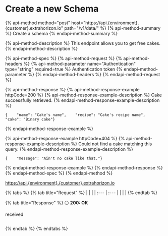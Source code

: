 # Create a new Schema

{% api-method method="post" host="https://api.{environment}.{customer}.extrahorizon.io" path="/v1/data/" %}
{% api-method-summary %}
Create a schema
{% endapi-method-summary %}

{% api-method-description %}
This endpoint allows you to get free cakes.
{% endapi-method-description %}

{% api-method-spec %}
{% api-method-request %}
{% api-method-headers %}
{% api-method-parameter name="Authentication" type="string" required=true %}
Authentication token
{% endapi-method-parameter %}
{% endapi-method-headers %}
{% endapi-method-request %}

{% api-method-response %}
{% api-method-response-example httpCode=200 %}
{% api-method-response-example-description %}
Cake successfully retrieved.
{% endapi-method-response-example-description %}

```
{    "name": "Cake's name",    "recipe": "Cake's recipe name",    "cake": "Binary cake"}
```
{% endapi-method-response-example %}

{% api-method-response-example httpCode=404 %}
{% api-method-response-example-description %}
Could not find a cake matching this query.
{% endapi-method-response-example-description %}

```
{    "message": "Ain't no cake like that."}
```
{% endapi-method-response-example %}
{% endapi-method-response %}
{% endapi-method-spec %}
{% endapi-method %}

[https://api.{environment}.{customer}.extrahorizon.io](https://api.{environment}.{customer}.extrahorizon.io)

{% tabs %}
{% tab title="Request" %}
|  |  |
| :--- | :--- |
|  |  |
{% endtab %}

{% tab title="Response" %}
 ⚪ **200: OK**

received

```text

```
{% endtab %}
{% endtabs %}

